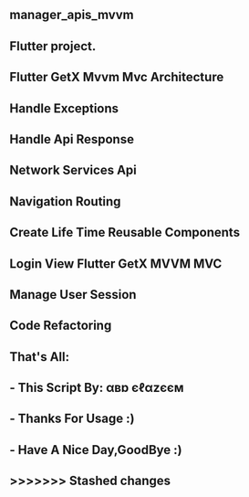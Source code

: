 
##  manager_apis_mvvm
## Flutter project.



## Flutter GetX Mvvm Mvc Architecture
## Handle Exceptions 
## Handle Api Response
## Network Services Api
## Navigation Routing
## Create Life Time Reusable Components
## Login View Flutter GetX MVVM MVC
## Manage User Session
## Code Refactoring






## That's All:
 ## - This Script By:  **αвɒ єℓαzєєм**
## - Thanks For Usage :)
 ## - Have A Nice Day,GoodBye :)

## >>>>>>> Stashed changes

